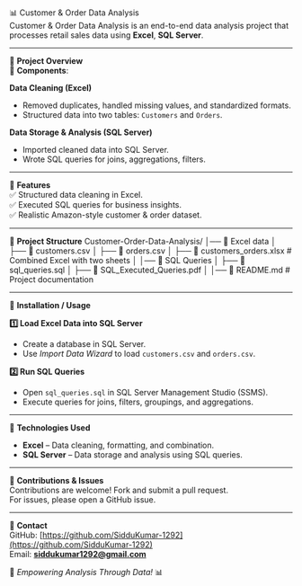 📊 Customer & Order Data Analysis  
Customer & Order Data Analysis is an end-to-end data analysis project that processes retail sales data using **Excel**, **SQL Server**.

---

📌 **Project Overview**  
🔹 **Components**:

**Data Cleaning (Excel)**  
- Removed duplicates, handled missing values, and standardized formats.  
- Structured data into two tables: `Customers` and `Orders`.  

**Data Storage & Analysis (SQL Server)**  
- Imported cleaned data into SQL Server.  
- Wrote SQL queries for joins, aggregations, filters.  

---

🚀 **Features**  
✅ Structured data cleaning in Excel.  
✅ Executed SQL queries for business insights.  
✅ Realistic Amazon-style customer & order dataset.  

---

🐂 **Project Structure**
Customer-Order-Data-Analysis/
│── 📂 Excel data
│ ├── 📄 customers.csv
│ ├── 📄 orders.csv
│ ├── 📄 customers_orders.xlsx # Combined Excel with two sheets
│
  │── 📂 SQL Queries
│ ├── 📄 sql_queries.sql
│ ├── 📄 SQL_Executed_Queries.pdf
│
│── 💜 README.md # Project documentation

---

🫠 **Installation / Usage**  

**1️⃣ Load Excel Data into SQL Server**  
- Create a database in SQL Server.  
- Use *Import Data Wizard* to load `customers.csv` and `orders.csv`.  

**2️⃣ Run SQL Queries**  
- Open `sql_queries.sql` in SQL Server Management Studio (SSMS).  
- Execute queries for joins, filters, groupings, and aggregations.  

---

🫠 **Technologies Used**  
- **Excel** – Data cleaning, formatting, and combination.  
- **SQL Server** – Data storage and analysis using SQL queries.  

---

🎉 **Contributions & Issues**  
Contributions are welcome! Fork and submit a pull request.  
For issues, please open a GitHub issue.

---

💎 **Contact**  
GitHub: [https://github.com/SidduKumar-1292](https://github.com/SidduKumar-1292)  
Email: **siddukumar1292@gmail.com**  

🚀 *Empowering Analysis Through Data!* 📊
